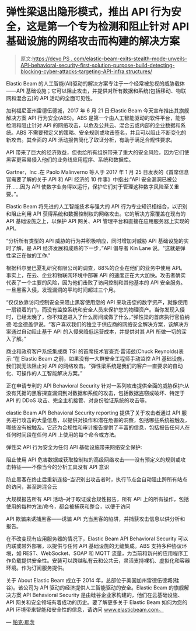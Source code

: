 # 弹性梁退出隐形模式，推出 API 行为安全，这是第一个专为检测和阻止针对 API 基础设施的网络攻击而构建的解决方案

> 原文:[https://devo PS . com/elastic-beam-exits-stealth-mode-unveils-API-behavioral-security-first-solution-purpose-build-detecting-blocking-cyber-attacks-targeting-API-infra structures/](https://devops.com/elastic-beam-exits-stealth-mode-unveils-api-behavioral-security-first-solution-purpose-built-detecting-blocking-cyber-attacks-targeting-api-infrastructures/)

Elastic Beam 的人工智能(AI)驱动的解决方案专注于一个经常被忽视的威胁载体——API 基础设施；它可以阻止攻击，并提供对所有数据和系统(包括移动、物联网和混合云)的 API 活动的全面可见性。

加利福尼亚州雷德伍德城，2017 年 6 月 21 日:Elastic Beam 今天宣布推出其旗舰解决方案 API 行为安全(ABS)。ABS 是第一个由人工智能驱动的软件平台，能够检测和阻止针对 API 的网络攻击，以危及公共云、混合云或内部的企业数据和系统。ABS 不需要预定义的策略、安全规则或攻击签名，并且可以阻止不断变化的新攻击。其全面的 API 活动报告简化了取证分析，有助于满足合规性要求。

API 带来了巨大的经济效益，但也给所有组织带来了重大的安全风险，因为它们使黑客更容易侵入他们的业务线应用程序、系统和数据库。

Gartner，Inc .在 Paolo Malinverno 等人于 2017 年 1 月 25 日发表的《首席信息官需要了解的关于 API 和 API 经济的 10 件事》中指出:“API 安全漏洞已被公开……因为 API 使数字业务得以运行，保护它们对于管理这种数字风险至关重要。”。

Elastic Beam 将先进的人工智能技术与强大的 API 行为专业知识相结合，以识别和阻止利用 API 获得系统和数据控制权的网络攻击。它的解决方案覆盖在现有的 API 基础设施之上，以保护 API 网关、API 管理平台和直接在应用服务器上实现的 API。

“分析所有类型的 API 威胁的行为并积极响应，同时增加对威胁 API 基础设施的实时了解，是 API 经济发展和成熟的下一步，”API 倡导者 Kin Lane 说。"这就是弹性梁正在做的工作."

根据科尔曼巴夏礼研究有限公司的调查，88%的企业在他们的业务中使用 API。事实上，在云、企业和物联网环境中部署 API 的速度正在大大加快。攻击者确实代表了一个主要的风险，因为他们击败了访问控制和其他基本的 API 安全服务。一旦黑客入侵，发现漏洞的平均时间超过三个月。

“仅仅依靠访问控制安全来阻止黑客使用您的 API 来攻击您的数字资产，就像使用一扇锁着的门，而没有监控系统和安全人员来保护您的物理资产。当你发现入侵时，已经太晚了，你不知道进入了什么房间或做了什么，”弹性梁的首席执行官伯纳德·哈金德盖伊说。“客户喜欢我们的独立于供应商的网络安全解决方案，该解决方案通过自动阻止基于 API 的入侵来降低运营成本，并提供对其 API 所做一切的深入了解。”

商业和政府客户系统集成商 TSI 的首席技术官查克·雷诺兹(Chuck Reynolds)表示:“在 Elastic Beam 之前，如果没有一大群安全工程师手动监控 API 基础设施，我们就无法阻止对 API 的网络攻击。“弹性梁系统是我们的客户一直要求的自动化、可操作的人工智能解决方案。”

正在申请专利的 API Behavioral Security 针对一系列攻击提供全面的威胁保护:从没有凭据的黑客探查漏洞到对数据和系统的攻击，包括数据盗窃或破坏、特定于 API 的 DDoS 攻击、完全主机接管、对身份验证系统的攻击等。

elastic Beam API Behavioral Security reporting 提供了关于攻击者通过 API 服务进行攻击的大量信息，以提供对操作和潜在危害的洞察，包括哪些系统被触及，哪些没有被触及。它还为合规性和审计报告提供了丰富的信息，包括报告任何人在任何时间段在任何 API 上使用的每个命令或方法。

弹性梁 API 行为安全为任何 API 基础设施带来网络安全保护:

阻止使用 API 危害数据或获取控制权的高级网络攻击——没有预定义的规则或攻击特征——不像当今的分析工具没有 API 意识

防止黑客在终止后重新连接–当识别出攻击者时，执行节点会自动阻止跨所有站点的访问，甚至跨混合云

大规模报告所有 API 活动–对于取证或合规性报告，所有 API 上的所有操作，包括使用的每种方法/命令，都会被捕获和整合，以便于访问

API 欺骗来诱捕黑客——诱骗 API 充当黑客的陷阱，并捕获攻击信息以供分析和报告。

在不改变现有应用服务器的情况下，Elastic Beam API Behavioral Security 可以内联或带外部署，以提供与任何 API 基础设施的无缝集成。ABS 支持多种协议环境，如 REST、WebSocket、SOAP 和 MQTT 流量，为当前和新兴的应用程序工作负载提供安全性。安装可以跨越私有云和公共云，灵活支持裸机、虚拟化和容器环境。作为订阅服务提供。

关于 About Elastic Beam 成立于 2014 年，总部位于美国加州雷德伍德城(硅谷)。该公司为 API 驱动的经济提供人工智能驱动的安全。Elastic Beam 的旗舰解决方案 API Behavioral Security 是由硅谷企业家构建的，他们在云基础设施、API 网关和安全领域有着成功的历史。要了解更多关于 Elastic Beam 如何为您的 API 环境带来智能和安全性的信息，请访问 www.elasticbeam.com。

— [帕克·耶茨](https://devops.com/author/parkerdevops-com/)